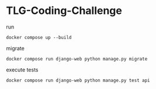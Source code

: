 # TLG-Coding-Challenge

run
```
docker compose up --build
```

migrate
```
docker compose run django-web python manage.py migrate
```

execute tests
```
docker compose run django-web python manage.py test api
```